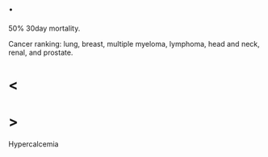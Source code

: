 # .

50% 30day mortality.

Cancer ranking: lung, breast, multiple myeloma, lymphoma, head and neck, renal, and prostate.

# <


# >

Hypercalcemia
